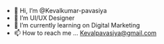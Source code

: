 - 👋 Hi, I’m @Kevalkumar-pavasiya
- 👀 I’m UI/UX Designer
- 🌱 I’m currently learning on Digital Marketing
- 📫 How to reach me ... Kevalpavasiya@gmail.com

<!---
Kevalkumar-pavasiya/Kevalkumar-pavasiya is a ✨ special ✨ repository because its `README.md` (this file) appears on your GitHub profile.
You can click the Preview link to take a look at your changes.
--->
